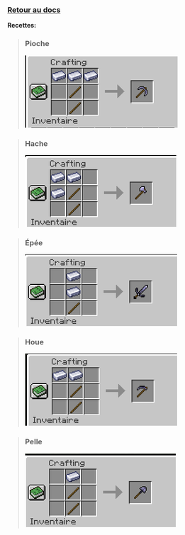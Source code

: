 ### [Retour au docs](../README.md#outils-en-titane)

**Recettes:**

>### Pioche
>![Recette](../images/image25.png)

>### Hache
>![Recette](../images/image39.png)

>### Épée
>![Recette](../images/image7.png)

>### Houe
>![Recette](../images/image51.png)

>### Pelle
>![Recette](../images/image43.png)
